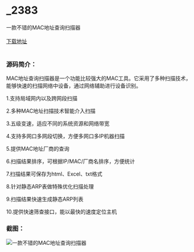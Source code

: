 # _2383
一款不错的MAC地址查询扫描器
<br/></br>
[下载地址](https://www.uuid2.com/2383.html "下载地址")
<br/></br>
<h3>源码简介：</h3>
<p>MAC地址查询扫描器是一个功能比较强大的MAC工具。它采用了多种扫描技术，能够快速的扫描网络中设备，通过网络辅助进行设备识别。<p>
<p>1.支持局域网内以及跨网段扫描<p>
<p>2.多种MAC地址扫描技术智能介入扫描<p>
<p>3.五级变速，适应不同的系统资源和网络带宽<p>
<p>4.支持多网口多网段切换，方便多网口多IP机器扫描<p>
<p>5.提供MAC地址厂商的查询<p>
<p>6.扫描结果排序，可根据IP/MAC/厂商名排序，方便统计<p>
<p>7.扫描结果可保存为html、Excel、txt格式<p>
<p>8.针对静态ARP表做特殊优化扫描处理<p>
<p>9.扫描结果快速生成静态ARP列表<p>
<p>10.提供快速筛查接口，能以最快的速度定位主机<p>
<h3>截图：</h3>
<img src="https://www.uuid2.com/wp-content/uploads/img/202105/60dea22283.jpg" alt="一款不错的MAC地址查询扫描器">
